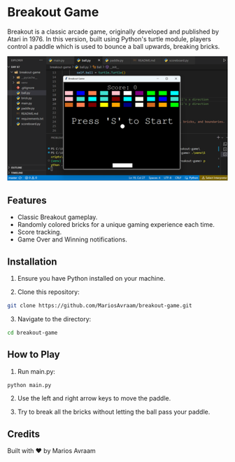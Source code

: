 # Breakout Game
Breakout is a classic arcade game, originally developed and published by Atari in 1976. In this version, built using Python's turtle module, players control a paddle which is used to bounce a ball upwards, breaking bricks.

![Screenshot of game](screenshot_image.png)

## Features
- Classic Breakout gameplay.
- Randomly colored bricks for a unique gaming experience each time.
- Score tracking.
- Game Over and Winning notifications.

## Installation
1. Ensure you have Python installed on your machine.

2. Clone this repository:
```bash
git clone https://github.com/MariosAvraam/breakout-game.git
```

3. Navigate to the directory:
```bash
cd breakout-game
```

## How to Play

1. Run main.py:
```bash
python main.py
```

2. Use the left and right arrow keys to move the paddle.

3. Try to break all the bricks without letting the ball pass your paddle.

## Credits
Built with ❤️ by Marios Avraam